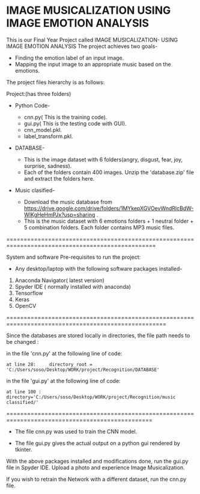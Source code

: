 # IMAGE MUSICALIZATION USING IMAGE EMOTION ANALYSIS 

This is our Final Year Project called IMAGE MUSICALIZATION- USING IMAGE EMOTION ANALYSIS
The project achieves two goals-
- Finding the emotion label of an input image.
- Mapping the input image to an appropriate music based on the emotions.

The project files hierarchy is as follows:

Project:(has three folders)

- Python Code- 
	* cnn.py( This is the training code).
	* gui.py( This is the testing code with GUI).
	* cnn_model.pkl.
	* label_transform.pkl.

- DATABASE-
	* This is the image dataset with 6 folders(angry, disgust, fear, joy, surprise, sadness). 
	* Each of the folders contain 400 images. Unzip the 'database.zip' file and extract the folders here.
- Music clasified-
	* Download the music database from https://drive.google.com/drive/folders/1MYkepXGVOevWndRlcBdW-WlKgHeHmPJx?usp=sharing .
	* This is the music dataset with 6 emotions folders + 1 neutral folder + 5 combination folders. Each folder contains MP3 music files.

=================================================================================================

System and software Pre-requisites to run the project:

- Any desktop/laptop with the following software packages installed-

1. Anaconda Navigator( latest version)
2. Spyder IDE ( normally installed with anaconda) 
3. Tensorflow
4. Keras
5. OpenCV

====================================================================================================

Since the databases are stored locally in directories, the file path needs to be changed :

in the file 'cnn.py' at the following line of code:

	at line 28: 	directory_root = 'C:/Users/soso/Desktop/WORK/project/Recognition/DATABASE'

in the file 'gui.py' at the following line of code:

	at line 100 :   directory='C:/Users/soso/Desktop/WORK/project/Recognition/music classified/'

================================================================================================

- The file cnn.py was used to train the CNN model.

- The file gui.py gives the actual output on a python gui rendered by tkinter.

With the above packages installed and modifications done, run the gui.py file in Spyder IDE. Upload a photo and experience Image Musicalization.

If you wish to retrain the Network with a different dataset, run the cnn.py file.

